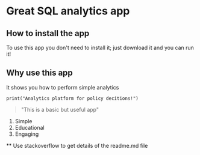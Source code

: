 # Great SQL analytics app

## How to install the app

To use this app you don't need to install it; just download it and you can run it!

## Why use this app

It shows you how to perform simple analytics

```
print("Analytics platform for policy decitions!")

```

> "This is a basic but useful app"

1. Simple
2. Educational
3. Engaging

** Use stackoverflow to get details of the readme.md file
